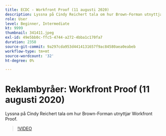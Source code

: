 ```yaml
---
title: ECDC - Workfront Proof (11 augusti 2020)
description: Lyssna på Cindy Reichert tala om hur Brown-Forman utnyttjar Workfront Proof.
role: User
level: Beginner, Intermediate
kt: 9999
thumbnail: 341411.jpeg
exl-id: 49e5bb0c-ffc5-4744-a272-4bba1c170fa7
duration: 2358
source-git-commit: 9a297cda953d4414131657f9ac84580aea0eabeb
workflow-type: tm+mt
source-wordcount: '32'
ht-degree: 0%

---
```


# Reklambyråer: Workfront Proof (11 augusti 2020)

Lyssna på Cindy Reichert tala om hur Brown-Forman utnyttjar Workfront Proof.

>[!VIDEO](https://video.tv.adobe.com/v/341411/?quality=12&learn=on)
